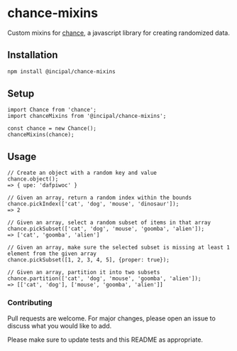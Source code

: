 # chance-mixins

Custom mixins for [chance](https://chancejs.com/), a javascript library for creating randomized data.

## Installation

```bash
npm install @incipal/chance-mixins
```

## Setup

```es6
import Chance from 'chance';
import chanceMixins from '@incipal/chance-mixins';

const chance = new Chance();
chanceMixins(chance);
```

## Usage

```es6
// Create an object with a random key and value
chance.object();
=> { upe: 'dafpiwoc' }

// Given an array, return a random index within the bounds
chance.pickIndex(['cat', 'dog', 'mouse', 'dinosaur']);
=> 2

// Given an array, select a random subset of items in that array
chance.pickSubset(['cat', 'dog', 'mouse', 'goomba', 'alien']);
=> ['cat', 'goomba', 'alien']

// Given an array, make sure the selected subset is missing at least 1 element from the given array
chance.pickSubset([1, 2, 3, 4, 5], {proper: true});

// Given an array, partition it into two subsets
chance.partition(['cat', 'dog', 'mouse', 'goomba', 'alien']);
=> [['cat', 'dog'], ['mouse', 'goomba', 'alien']]
```

### Contributing
Pull requests are welcome. For major changes, please open an issue to discuss what you would like to add.

Please make sure to update tests and this README as appropriate.
